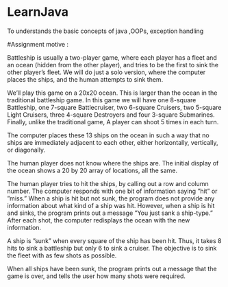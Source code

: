 # LearnJava
To understands the basic concepts of java ,OOPs, exception handling 

#Assignment motive :

Battleship is usually a two-player game, where each player has a fleet and an ocean (hidden from the other player), and tries to be the first to sink the other player’s fleet. We will do just a solo version, where the computer places the ships, and the human attempts to sink them.


We’ll play this game on a 20x20 ocean. This is larger than the ocean in the traditional battleship game.  In this game we will have one 8-square Battleship, one 7-square Battlecruiser, two 6-square Cruisers, two 5-square Light Cruisers, three 4-square Destroyers and four 3-square Submarines. Finally, unlike the traditional game, A player can shoot 5 times in each turn.

The computer places these 13 ships on the ocean in such a way that no ships are immediately adjacent to each other, either horizontally, vertically, or diagonally.

The human player does not know where the ships are. The initial display of the ocean shows a 20 by 20 array of locations, all the same.

The human player tries to hit the ships, by calling out a row and column number. The computer responds with one bit of information saying ”hit” or ”miss.” When a ship is hit but not sunk, the program does not provide any information about what kind of a ship was hit. However, when a ship is hit and sinks, the program prints out a message ”You just sank a ship-type.” After each shot, the computer redisplays the ocean with the new information.

A ship is ”sunk” when every square of the ship has been hit. Thus, it takes 8 hits to sink a battleship but only 6 to sink a cruiser. The objective is to sink the fleet with as few shots as possible.

When all ships have been sunk, the program prints out a message that the game is over, and tells the user how many shots were required.
